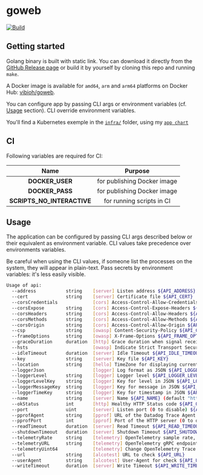 # goweb

[![Build](https://github.com/ViBiOh/goweb/workflows/Build/badge.svg)](https://github.com/ViBiOh/goweb/actions)

## Getting started

Golang binary is built with static link. You can download it directly from the [GitHub Release page](https://github.com/ViBiOh/goweb/releases) or build it by yourself by cloning this repo and running `make`.

A Docker image is available for `amd64`, `arm` and `arm64` platforms on Docker Hub: [vibioh/goweb](https://hub.docker.com/r/vibioh/goweb/tags).

You can configure app by passing CLI args or environment variables (cf. [Usage](#usage) section). CLI override environment variables.

You'll find a Kubernetes exemple in the [`infra/`](infra) folder, using my [`app chart`](https://github.com/ViBiOh/charts/tree/main/app)

## CI

Following variables are required for CI:

|            Name            |           Purpose           |
| :------------------------: | :-------------------------: |
|      **DOCKER_USER**       | for publishing Docker image |
|      **DOCKER_PASS**       | for publishing Docker image |
| **SCRIPTS_NO_INTERACTIVE** |  for running scripts in CI  |

## Usage

The application can be configured by passing CLI args described below or their equivalent as environment variable. CLI values take precedence over environments variables.

Be careful when using the CLI values, if someone list the processes on the system, they will appear in plain-text. Pass secrets by environment variables: it's less easily visible.

```bash
Usage of api:
  --address           string    [server] Listen address ${API_ADDRESS}
  --cert              string    [server] Certificate file ${API_CERT}
  --corsCredentials             [cors] Access-Control-Allow-Credentials ${API_CORS_CREDENTIALS} (default false)
  --corsExpose        string    [cors] Access-Control-Expose-Headers ${API_CORS_EXPOSE}
  --corsHeaders       string    [cors] Access-Control-Allow-Headers ${API_CORS_HEADERS} (default "Content-Type")
  --corsMethods       string    [cors] Access-Control-Allow-Methods ${API_CORS_METHODS} (default "GET")
  --corsOrigin        string    [cors] Access-Control-Allow-Origin ${API_CORS_ORIGIN} (default "*")
  --csp               string    [owasp] Content-Security-Policy ${API_CSP} (default "default-src 'self'; base-uri 'self'")
  --frameOptions      string    [owasp] X-Frame-Options ${API_FRAME_OPTIONS} (default "deny")
  --graceDuration     duration  [http] Grace duration when signal received ${API_GRACE_DURATION} (default 30s)
  --hsts                        [owasp] Indicate Strict Transport Security ${API_HSTS} (default true)
  --idleTimeout       duration  [server] Idle Timeout ${API_IDLE_TIMEOUT} (default 2m0s)
  --key               string    [server] Key file ${API_KEY}
  --location          string    [hello] TimeZone for displaying current time ${API_LOCATION} (default "Europe/Paris")
  --loggerJson                  [logger] Log format as JSON ${API_LOGGER_JSON} (default false)
  --loggerLevel       string    [logger] Logger level ${API_LOGGER_LEVEL} (default "INFO")
  --loggerLevelKey    string    [logger] Key for level in JSON ${API_LOGGER_LEVEL_KEY} (default "level")
  --loggerMessageKey  string    [logger] Key for message in JSON ${API_LOGGER_MESSAGE_KEY} (default "msg")
  --loggerTimeKey     string    [logger] Key for timestamp in JSON ${API_LOGGER_TIME_KEY} (default "time")
  --name              string    [server] Name ${API_NAME} (default "http")
  --okStatus          int       [http] Healthy HTTP Status code ${API_OK_STATUS} (default 204)
  --port              uint      [server] Listen port (0 to disable) ${API_PORT} (default 1080)
  --pprofAgent        string    [pprof] URL of the Datadog Trace Agent (e.g. http://datadog.observability:8126) ${API_PPROF_AGENT}
  --pprofPort         int       [pprof] Port of the HTTP server (0 to disable) ${API_PPROF_PORT} (default 0)
  --readTimeout       duration  [server] Read Timeout ${API_READ_TIMEOUT} (default 5s)
  --shutdownTimeout   duration  [server] Shutdown Timeout ${API_SHUTDOWN_TIMEOUT} (default 10s)
  --telemetryRate     string    [telemetry] OpenTelemetry sample rate, 'always', 'never' or a float value ${API_TELEMETRY_RATE} (default "always")
  --telemetryURL      string    [telemetry] OpenTelemetry gRPC endpoint (e.g. otel-exporter:4317) ${API_TELEMETRY_URL}
  --telemetryUint64             [telemetry] Change OpenTelemetry Trace ID format to an unsigned int 64 ${API_TELEMETRY_UINT64} (default true)
  --url               string    [alcotest] URL to check ${API_URL}
  --userAgent         string    [alcotest] User-Agent for check ${API_USER_AGENT} (default "Alcotest")
  --writeTimeout      duration  [server] Write Timeout ${API_WRITE_TIMEOUT} (default 10s)
```
